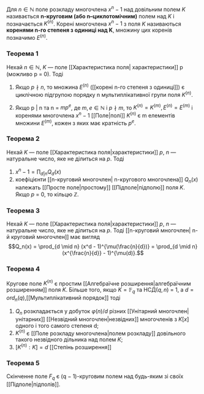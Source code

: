 Для $n ∈ \mathbb{N}$ поле розкладу многочлена $x^n − 1$ над довiльним полем $K$ називається __n-круговим (або n–циклотомiчним)__ полем над $K$ i позначається $K^{(n)}$.
Коренi многочлена $x^n − 1$ з поля $K$ називаються __коренями n-го степеня з одиницi над K__,
множину цих коренiв позначимо $E^{(n)}$.


### Теорема 1

Нехай $n ∈ \mathbb{N}$, $K$ — поле [[Характеристика поля| характеристики]] p (можливо p = 0). Тодi
1)  Якщо $p ∤ n$, то множина $E^{(n)}$ ([[корені n-го степеня з одиниці]]) є циклiчною пiдгрупою порядку n мультиплiкативної групи поля $K^{(n)}$.

2) Якщо p | n та n = $mp^e$, де $m, e \in \mathbb{N}$ і $p \nmid m$, то $K^{(n)} = K^{(m)}, E^{(n)} = E^{(m)}$ і коренями многочлена $x^n - 1$ [[Поле|полі]] $K^{(n)}$ є m елементів множини  $E^{(m)}$, кожен з яких має кратність $p^e$.
### Теорема 2
Нехай $K$ — поле [[Характеристика поля|характеристики]] $p$, $n$ — натуральне число, яке не дiлиться на $p$. Тодi
1) $x^n-1 = \prod_{d|n} Q_d(x)$
2) коефiцiєнти [[n-круговий многочлен| n-кругового многочлена]] $Q_n(x)$ належать [[Просте поле|простому]] [[Підполе|пiдполю]] поля $K$. Якщо $p$ = 0, то кiльцю $\mathbb{Z}$.
### Теорема 3
Нехай $K$ — поле [[Характеристика поля|характеристики]] $p$, $n$ — натуральне число, яке не дiлиться на $p$.  Тоді [[n-круговий многочлен| n-й круговий многочлен]] має вигляд 
$$Q_n(x) = \prod_{d \mid n} (x^d - 1)^{\mu(\frac{n}{d})} = \prod_{d \mid n} (x^{\frac{n}{d}} - 1)^{\mu(d)}.$$
### Теорема 4
Кругове поле $K^{(n)}$ є простим [[Алгебраїчне розширення|алгебраїчним розширенням]] поля $K$.  Бiльше того, якщо $K = \mathbb{F}_q$ та НСД$(q, n)$ = 1, а $d = ord_n(q)$,[[Мультиплікативний порядок]] тодi
1) $Q_n$ розкладається у добуток $φ(n)/d$ рiзних [[Унітарний многочлен|унiтарних]] [[Незвідний многочлен|незвiдних]] многочленiв з $K[x]$ одного i того самого степеня d;
2) $K^{(n)}$ є [[Поле розкладу многочлена|полем розкладу]] довiльного такого незвiдного дiльника над полем $K$;
3) $[K^{(n)} : K] = d$ [[Степінь розширення]]
### Теорема 5
Скiнченне поле $F_q$ є (q − 1)-круговим полем над будь-яким зi своїх [[Підполе|пiдполiв]].